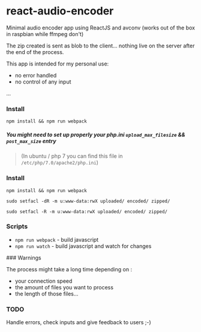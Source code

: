 # react-audio-encoder

Minimal audio encoder app using ReactJS and avconv (works out of the box in raspbian while ffmpeg don't)

The zip created is sent as blob to the client... nothing live on the server after the end of the process.

This app is intended for my personal use:
- no error handled
- no control of any input

...

### Install

`npm install && npm run webpack`

##### You might need to set up properly your php.ini `upload_max_filesize` && `post_max_size` entry

> (In ubuntu / php 7 you can find this file in `/etc/php/7.0/apache2/php.ini`)

### Install

`npm install && npm run webpack`

`sudo setfacl -dR -m u:www-data:rwX uploaded/ encoded/ zipped/`

`sudo setfacl -R -m u:www-data:rwX uploaded/ encoded/ zipped/`

### Scripts

- `npm run webpack` - build javascript
- `npm run watch` - build javascript and watch for changes

### Warnings

The process might take a long time depending on :

- your connection speed
- the amount of files you want to process
- the length of those files...

### TODO

Handle errors, check inputs and give feedback to users ;-)